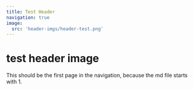 ```yaml
---
title: Test Header
navigation: true
image:
  src: 'header-imgs/header-test.png'
---
```


# test header image

This should be the first page in the navigation, because the md file starts with 1.
